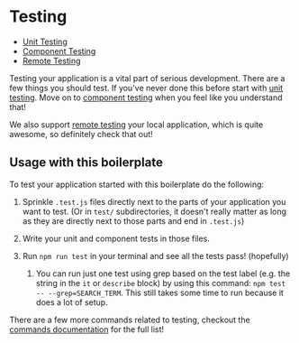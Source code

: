 # Testing

- [Unit Testing](unit-testing.md)
- [Component Testing](component-testing.md)
- [Remote Testing](remote-testing.md)

Testing your application is a vital part of serious development. There are a few
things you should test. If you've never done this before start with [unit testing](unit-testing.md).
Move on to [component testing](component-testing.md) when you feel like you
understand that!

We also support [remote testing](remote-testing.md) your local application,
which is quite awesome, so definitely check that out!

## Usage with this boilerplate

To test your application started with this boilerplate do the following:

1. Sprinkle `.test.js` files directly next to the parts of your application you
   want to test. (Or in `test/` subdirectories, it doesn't really matter as long
   as they are directly next to those parts and end in `.test.js`)

1. Write your unit and component tests in those files.

1. Run `npm run test` in your terminal and see all the tests pass! (hopefully)

   1. You can run just one test using grep based on the test label
      (e.g. the string in the `it` or `describe` block) by using this
      command: `npm test -- --grep=SEARCH_TERM`.
      This still takes some time to run because it does a lot of setup. 

There are a few more commands related to testing, checkout the [commands documentation](../general/commands.md#testing)
for the full list!
